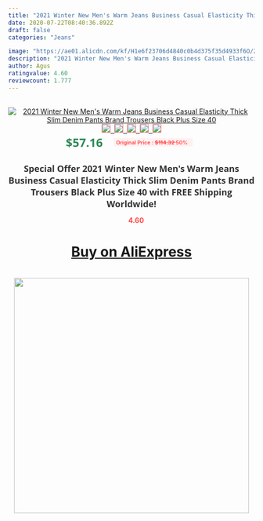 ```yaml
---
title: "2021 Winter New Men's Warm Jeans Business Casual Elasticity Thick Slim Denim Pants Brand Trousers Black Plus Size 40"
date: 2020-07-22T08:40:36.892Z
draft: false
categories: "Jeans"

image: "https://ae01.alicdn.com/kf/H1e6f23706d4840c0b4d375f35d4933f6O/2021-Winter-New-Men-s-Warm-Jeans-Business-Casual-Elasticity-Thick-Slim-Denim-Pants-Brand-Trousers.jpg"
description: "2021 Winter New Men's Warm Jeans Business Casual Elasticity Thick Slim Denim Pants Brand Trousers Black Plus Size 40"
author: Agus
ratingvalue: 4.60
reviewcount: 1.777
---
```

<br>
<div style="text-align: center;">
<a href="https://s.click.aliexpress.com/e/_AmGM7x" target="_blank" rel="nofollow noopener noreferrer"><img alt="2021 Winter New Men's Warm Jeans Business Casual Elasticity Thick Slim Denim Pants Brand Trousers Black Plus Size 40" class="magnifier-image" src="https://ae01.alicdn.com/kf/H1e6f23706d4840c0b4d375f35d4933f6O/2021-Winter-New-Men-s-Warm-Jeans-Business-Casual-Elasticity-Thick-Slim-Denim-Pants-Brand-Trousers.jpg_640x640.jpg">
<br>
<img style="border:1px solid salmon" src="https://ae01.alicdn.com/kf/H1e6f23706d4840c0b4d375f35d4933f6O/2021-Winter-New-Men-s-Warm-Jeans-Business-Casual-Elasticity-Thick-Slim-Denim-Pants-Brand-Trousers.jpg_120x120.jpg">&nbsp;&nbsp;<img style="border:1px solid salmon" src="https://ae01.alicdn.com/kf/H8d147457b32048908bcb7cdba6fdb5a11/2021-Winter-New-Men-s-Warm-Jeans-Business-Casual-Elasticity-Thick-Slim-Denim-Pants-Brand-Trousers.jpg_120x120.jpg">&nbsp;&nbsp;<img style="border:1px solid salmon" src="https://ae01.alicdn.com/kf/Hbe3769132fef4042abe5a08559c01074z/2021-Winter-New-Men-s-Warm-Jeans-Business-Casual-Elasticity-Thick-Slim-Denim-Pants-Brand-Trousers.jpg_120x120.jpg">&nbsp;&nbsp;<img style="border:1px solid salmon" src="https://ae01.alicdn.com/kf/H07c805a72ea54b8aa1d5e94da544023a2/2021-Winter-New-Men-s-Warm-Jeans-Business-Casual-Elasticity-Thick-Slim-Denim-Pants-Brand-Trousers.jpg_120x120.jpg">&nbsp;&nbsp;<img style="border:1px solid salmon" src="https://ae01.alicdn.com/kf/H2906409324cb42b7a8dfb9e0abdf9c46Q/2021-Winter-New-Men-s-Warm-Jeans-Business-Casual-Elasticity-Thick-Slim-Denim-Pants-Brand-Trousers.jpg_120x120.jpg"></a></div><br0>
<div style="text-align: center;"><span style="background-color: white; border: 0px; box-sizing: border-box; color: seagreen; display: inline-block; font-family: &quot;open sans&quot; , &quot;arial&quot; , &quot;helvetica&quot; , sans-serif , &quot;heiti&quot;; font-size: 24px; font-stretch: inherit; font-weight: 700; line-height: inherit; margin: 0px 10px 0px 0px; padding: 0px; vertical-align: middle;">$57.16 </span>
<span style="background: rgb(255 , 241 , 241); border-radius: 3px; border: 0px; box-sizing: border-box; color: #ff4747; display: inline-block; font-family: inherit; font-size: 12px; font-stretch: inherit; font-style: inherit; font-variant: inherit; font-weight: 600; line-height: inherit; margin: 0px; padding: 2px 5px; transform: scale(0.9); vertical-align: middle;">Original Price : <b style="text-decoration: line-through;">$114.32 </b> 50%&nbsp;&nbsp;</span></div>
<h1 style="color: #333333; display: inline-block; font-family: &quot;open sans&quot; , &quot;arial&quot; , &quot;helvetica&quot; , sans-serif , &quot;heiti&quot;; font-size: 18px; font-stretch: inherit; font-weight: 700; text-align: center;">Special Offer 2021 Winter New Men's Warm Jeans Business Casual Elasticity Thick Slim Denim Pants Brand Trousers Black Plus Size 40 with FREE Shipping Worldwide!</h1>
<div style="color: #ff4747; text-align: center;">
<img src="https://4.bp.blogspot.com/-M0ZcTcb-5uY/XleCXlxnR4I/AAAAAAAAAEc/OrjgMkXV1oMQFaCRZj5HQwOCBcu3w1FegCPcBGAYYCw/s1600/star.png" style="height: 15px;">&nbsp;<b>4.60</b></div>
<div class="button_cont" align="center"><a class="buynow_a" href="https://s.click.aliexpress.com/e/_AmGM7x" target="_blank" rel="nofollow noopener noreferrer"><H1>Buy on AliExpress</H1></a></div><br>
<div class="separator" style="clear: both; text-align: center;">
<img src="https://lh3.googleusercontent.com/-pTy5HemUv9M/XlePHvY0dAI/AAAAAAAAAE4/0nX5iRUoIWY8eMW9Dpxeirr157OZliDIgCLcBGAsYHQ/s1600/badge.gif" width="480">
</div>
